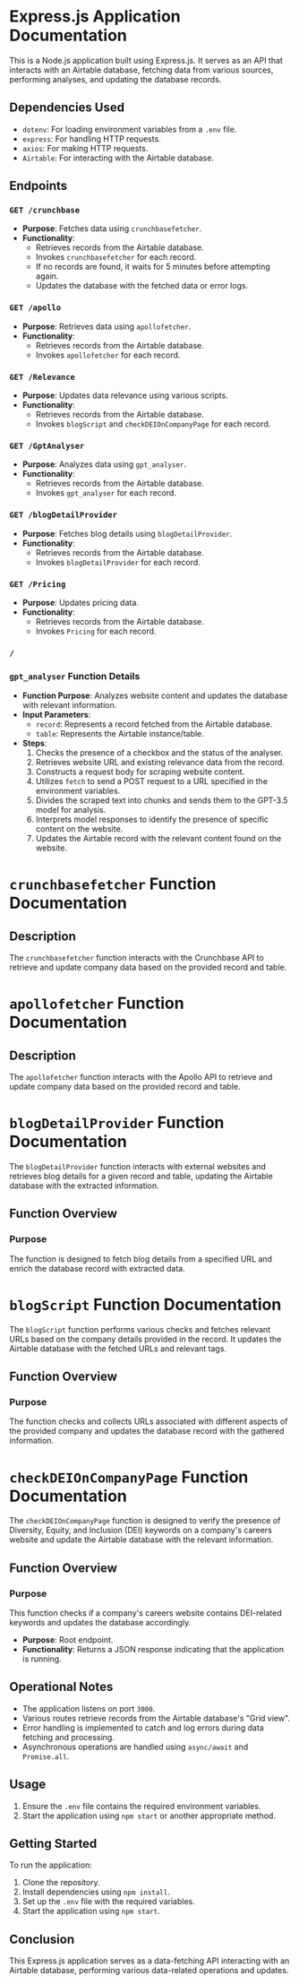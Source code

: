 # Express.js Application Documentation

This is a Node.js application built using Express.js. It serves as an API that interacts with an Airtable database, fetching data from various sources, performing analyses, and updating the database records.

## Dependencies Used

- `dotenv`: For loading environment variables from a `.env` file.
- `express`: For handling HTTP requests.
- `axios`: For making HTTP requests.
- `Airtable`: For interacting with the Airtable database.

## Endpoints

### `GET /crunchbase`

- **Purpose**: Fetches data using `crunchbasefetcher`.
- **Functionality**:
  - Retrieves records from the Airtable database.
  - Invokes `crunchbasefetcher` for each record.
  - If no records are found, it waits for 5 minutes before attempting again.
  - Updates the database with the fetched data or error logs.

### `GET /apollo`

- **Purpose**: Retrieves data using `apollofetcher`.
- **Functionality**:
  - Retrieves records from the Airtable database.
  - Invokes `apollofetcher` for each record.

### `GET /Relevance`

- **Purpose**: Updates data relevance using various scripts.
- **Functionality**:
  - Retrieves records from the Airtable database.
  - Invokes `blogScript` and `checkDEIOnCompanyPage` for each record.

### `GET /GptAnalyser`

- **Purpose**: Analyzes data using `gpt_analyser`.
- **Functionality**:
  - Retrieves records from the Airtable database.
  - Invokes `gpt_analyser` for each record.

### `GET /blogDetailProvider`

- **Purpose**: Fetches blog details using `blogDetailProvider`.
- **Functionality**:
  - Retrieves records from the Airtable database.
  - Invokes `blogDetailProvider` for each record.

### `GET /Pricing`

- **Purpose**: Updates pricing data.
- **Functionality**:
  - Retrieves records from the Airtable database.
  - Invokes `Pricing` for each record.

### `/`

### `gpt_analyser` Function Details

- **Function Purpose**: Analyzes website content and updates the database with relevant information.
- **Input Parameters**:
  - `record`: Represents a record fetched from the Airtable database.
  - `table`: Represents the Airtable instance/table.
- **Steps**:
  1. Checks the presence of a checkbox and the status of the analyser.
  2. Retrieves website URL and existing relevance data from the record.
  3. Constructs a request body for scraping website content.
  4. Utilizes `fetch` to send a POST request to a URL specified in the environment variables.
  5. Divides the scraped text into chunks and sends them to the GPT-3.5 model for analysis.
  6. Interprets model responses to identify the presence of specific content on the website.
  7. Updates the Airtable record with the relevant content found on the website.


# `crunchbasefetcher` Function Documentation

## Description
The `crunchbasefetcher` function interacts with the Crunchbase API to retrieve and update company data based on the provided record and table.

# `apollofetcher` Function Documentation

## Description
The `apollofetcher` function interacts with the Apollo API to retrieve and update company data based on the provided record and table.


# `blogDetailProvider` Function Documentation

The `blogDetailProvider` function interacts with external websites and retrieves blog details for a given record and table, updating the Airtable database with the extracted information.

## Function Overview

### Purpose
The function is designed to fetch blog details from a specified URL and enrich the database record with extracted data.


# `blogScript` Function Documentation

The `blogScript` function performs various checks and fetches relevant URLs based on the company details provided in the record. It updates the Airtable database with the fetched URLs and relevant tags.

## Function Overview

### Purpose
The function checks and collects URLs associated with different aspects of the provided company and updates the database record with the gathered information.


# `checkDEIOnCompanyPage` Function Documentation

The `checkDEIOnCompanyPage` function is designed to verify the presence of Diversity, Equity, and Inclusion (DEI) keywords on a company's careers website and update the Airtable database with the relevant information.

## Function Overview

### Purpose
This function checks if a company's careers website contains DEI-related keywords and updates the database accordingly.





- **Purpose**: Root endpoint.
- **Functionality**: Returns a JSON response indicating that the application is running.

## Operational Notes

- The application listens on port `3000`.
- Various routes retrieve records from the Airtable database's "Grid view".
- Error handling is implemented to catch and log errors during data fetching and processing.
- Asynchronous operations are handled using `async/await` and `Promise.all`.

## Usage

1. Ensure the `.env` file contains the required environment variables.
2. Start the application using `npm start` or another appropriate method.

## Getting Started

To run the application:

1. Clone the repository.
2. Install dependencies using `npm install`.
3. Set up the `.env` file with the required variables.
4. Start the application using `npm start`.

## Conclusion

This Express.js application serves as a data-fetching API interacting with an Airtable database, performing various data-related operations and updates.
